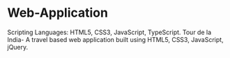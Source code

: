 # Web-Application
Scripting Languages: HTML5, CSS3, JavaScript, TypeScript.
Tour de la India- A travel based web application built using HTML5, CSS3, JavaScript, jQuery.
